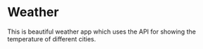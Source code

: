 # Weather
This is beautiful weather app which uses the API for showing the temperature of different cities.
